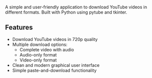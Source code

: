 A simple and user-friendly application to download YouTube videos in different formats. Built with Python using pytube and tkinter.

## Features

- Download YouTube videos in 720p quality
- Multiple download options:
  - Complete video with audio
  - Audio-only format
  - Video-only format
- Clean and modern graphical user interface
- Simple paste-and-download functionality
